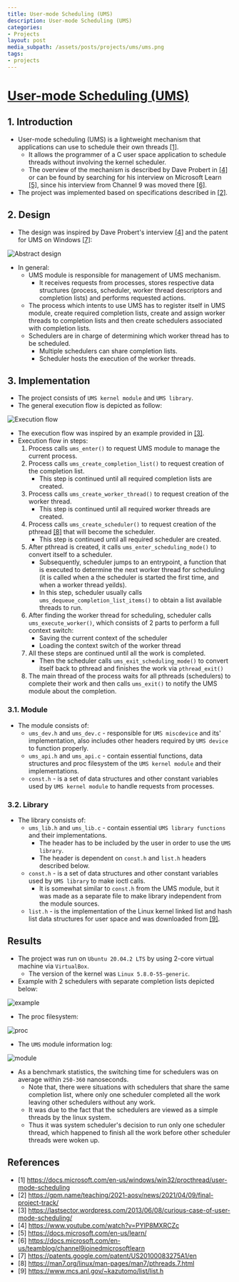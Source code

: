 ```yaml
---
title: User-mode Scheduling (UMS)
description: User-mode Scheduling (UMS)
categories:
- Projects
layout: post
media_subpath: /assets/posts/projects/ums/ums.png
tags:
- projects
---
```


# [User-mode Scheduling (UMS)](https://github.com/0x13hrafnulf/AOSV-UMS-project)
## 1. Introduction
- User-mode scheduling (UMS) is a lightweight mechanism that applications can use to schedule their own threads [[1]](https://docs.microsoft.com/en-us/windows/win32/procthread/user-mode-scheduling). 
  - It allows the programmer of a C user space application to schedule threads without involving the kernel scheduler. 
  - The overview of the mechanism is described by Dave Probert in [[4]](https://www.youtube.com/watch?v=PYlP8MXRCZc) or can be found by searching for his interview on Microsoft Learn [[5]](https://docs.microsoft.com/en-us/learn/), since his interview from Channel 9 was moved there [[6]](https://docs.microsoft.com/en-us/teamblog/channel9joinedmicrosoftlearn). 
- The project was implemented based on specifications described in [[2]](https://gpm.name/teaching/2021-aosv/news/2021/04/09/final-project-track/). 
## 2. Design 
- The design was inspired by Dave Probert's interview [[4]](https://www.youtube.com/watch?v=PYlP8MXRCZc) and the patent for UMS on Windows [[7]](https://patents.google.com/patent/US20100083275A1/en):

![Abstract design](/assets/posts/projects/ums/ums.png)

- In general:
  -  UMS module is responsible for management of UMS mechanism. 
     -  It receives requests from processes, stores respective data structures (process, scheduler, worker thread descriptors and completion lists) and performs requested actions. 
  -  The process which intents to use UMS has to register itself in UMS module, create required completion lists, create and assign worker threads to completion lists and then create schedulers associated with completion lists.
  -  Schedulers are in charge of determining which worker thread has to be scheduled. 
     -  Multiple schedulers can share completion lists. 
     -  Scheduler hosts the execution of the worker threads.

## 3. Implementation
- The project consists of `UMS kernel module` and `UMS library`.
- The general execution flow is depicted as follow:

![Execution flow](/assets/posts/projects/ums/execution_flow.png)

- The execution flow was inspired by an example provided in [[3]](https://lastsector.wordpress.com/2013/06/08/curious-case-of-user-mode-scheduling/). 
- Execution flow in steps:
  1. Process calls `ums_enter()` to request UMS module to manage the current process.
  2. Process calls `ums_create_completion_list()` to request creation of the completion list. 
       - This step is continued until all required completion lists are created.  
  3. Process calls `ums_create_worker_thread()` to request creation of the worker thread. 
       - This step is continued until all required worker threads are created.  
  4. Process calls `ums_create_scheduler()` to request creation of the pthread [[8]](https://man7.org/linux/man-pages/man7/pthreads.7.html) that will become the scheduler. 
       - This step is continued until all required scheduler are created.  
  5. After pthread is created, it calls `ums_enter_scheduling_mode()` to convert itself to a scheduler. 
       - Subsequently, scheduler jumps to an entrypoint, a function that is executed to determine the next worker thread for scheduling (it is called when a the scheduler is started the first time, and when a worker thread yeilds). 
       - In this step, scheduler usually calls `ums_dequeue_completion_list_items()` to obtain a list available threads to run. 
  6. After finding the worker thread for scheduling, scheduler calls `ums_execute_worker()`, which consists of 2 parts to perform a full context switch:
       - Saving the current context of the scheduler
       - Loading the context switch of the worker thread
  7. All these steps are continued until all the work is completed. 
       - Then the scheduler calls `ums_exit_scheduling_mode()` to convert itself back to pthread and finishes the work via `pthread_exit()`
  8. The main thread of the process waits for all pthreads (schedulers) to complete their work and then calls `ums_exit()` to notify the UMS module about the completion.

### 3.1. Module
- The module consists of:
  - `ums_dev.h` and `ums_dev.c` - responsible for `UMS miscdevice` and its' implementation, also includes other headers required by `UMS device` to function properly.
  - `ums_api.h` and `ums_api.c` - contain essential functions, data structures and proc filesystem of the `UMS kernel module` and their implementations. 
  - `const.h` - is a set of data structures and other constant variables used by `UMS kernel module` to handle requests from processes.
### 3.2. Library
- The library consists of:
  - `ums_lib.h` and `ums_lib.c` - contain essential `UMS library functions` and their implementations. 
    - The header has to be included by the user in order to use the `UMS library`. 
    - The header is dependent on `const.h` and `list.h` headers described below.
  - `const.h` - is a set of data structures and other constant variables used by `UMS library` to make ioctl calls. 
    -  It is somewhat similar to `const.h` from the UMS module, but it was made as a separate file to make library independent from the module sources. 
  - `list.h` - is the implementation of the Linux kernel linked list and hash list data structures for user space and was downloaded from [[9]](https://www.mcs.anl.gov/~kazutomo/list/list.h).

## Results
- The project was run on `Ubuntu 20.04.2 LTS` by using 2-core virtual machine via `VirtualBox`. 
  - The version of the kernel was `Linux 5.8.0-55-generic`. 
- Example with 2 schedulers with separate completion lists depicted below:

![example](/assets/posts/projects/ums/example.jpg)

- The proc filesystem:

![proc](/assets/posts/projects/ums/proc.jpg)

- The `UMS` module information log:

![module](/assets/posts/projects/ums/module.jpg)

- As a benchmark statistics, the switching time for schedulers was on average within `250-360` nanoseconds. 
  - Note that, there were situations with schedulers that share the same completion list, where only one scheduler completed all the work leaving other schedulers without any work. 
  - It was due to the fact that the schedulers are viewed as a simple threads by the linux system. 
  - Thus it was system scheduler's decision to run only one scheduler thread, which happened to finish all the work before other scheduler threads were woken up.

## References
- [1] https://docs.microsoft.com/en-us/windows/win32/procthread/user-mode-scheduling
- [2] https://gpm.name/teaching/2021-aosv/news/2021/04/09/final-project-track/
- [3] https://lastsector.wordpress.com/2013/06/08/curious-case-of-user-mode-scheduling/
- [4] https://www.youtube.com/watch?v=PYlP8MXRCZc
- [5] https://docs.microsoft.com/en-us/learn/
- [6] https://docs.microsoft.com/en-us/teamblog/channel9joinedmicrosoftlearn
- [7] https://patents.google.com/patent/US20100083275A1/en
- [8] https://man7.org/linux/man-pages/man7/pthreads.7.html
- [9] https://www.mcs.anl.gov/~kazutomo/list/list.h
